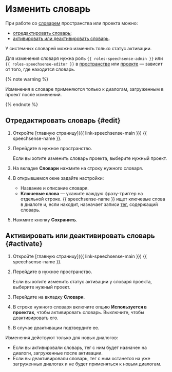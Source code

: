 # Изменить словарь

При работе со [словарем](../../concepts/dictionaries.md) пространства или проекта можно:

* [отредактировать словарь](#edit);
* [активировать или деактивировать словарь](#activate).

У системных словарей можно изменить только статус активации.

Для изменения словаря нужна роль `{{ roles-speechsense-admin }}` или `{{ roles-speechsense-editor }}` в [пространстве](../../concepts/resources-hierarchy.md#space) или [проекте](../../concepts/resources-hierarchy.md#project) — зависит от того, где находится словарь.

{% note warning %}

Изменения в словаре применяются только к диалогам, загруженным в проект после изменений.

{% endnote %}

## Отредактировать словарь {#edit}

1. Откройте [главную страницу]({{ link-speechsense-main }}) {{ speechsense-name }}.
1. Перейдите в нужное пространство.

   Если вы хотите изменить словарь проекта, выберите нужный проект.

1. На вкладке **Словари** нажмите на строку нужного словаря.
1. В открывшемся окне задайте настройки:

   * Название и описание словаря.
   * **Ключевые слова** — укажите каждую фразу-триггер на отдельной строке. {{ speechsense-name }} ищет ключевые слова в диалоге и, если находит, назначает записи [тег](../../concepts/tags.md), содержащий словарь.

1. Нажмите кнопку **Сохранить**.

## Активировать или деактивировать словарь {#activate}

1. Откройте [главную страницу]({{ link-speechsense-main }}) {{ speechsense-name }}.
1. Перейдите в нужное пространство.

   Если вы хотите изменить статус активации у словаря проекта, выберите нужный проект.

1. Перейдите на вкладку **Словари**.
1. В строке нужного словаря включите опцию **Используется в проектах**, чтобы активировать словарь. Выключите, чтобы деактивировать его.
1. В случае деактивации подтвердите ее.

Изменения действуют только для новых диалогов:

* Если вы активировали словарь, тег с ним будет назначен на диалоги, загруженные после активации.
* Если вы деактивировали словарь, тег с ним останется на уже загруженных диалогах и не будет применяться к новым диалогам.
